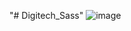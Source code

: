 "# Digitech_Sass" 
![image](https://github.com/KrisanapongJaruenjanporn/Digitech_Sass/assets/121858059/c1c04a15-7103-4c84-94b2-22f2d127effb)


